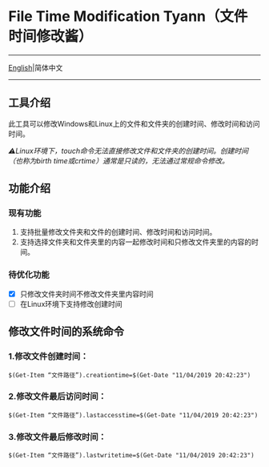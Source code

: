 # File Time Modification Tyann（文件时间修改酱）

---

[English](https://github.com/Cheng-MaoMao/Windows-File-Time-Modification-Tool/blob/main/README_en.md)|简体中文

---

## 工具介绍

此工具可以修改Windows和Linux上的文件和文件夹的创建时间、修改时间和访问时间。

*⚠️Linux环境下，touch命令无法直接修改文件和文件夹的创建时间。创建时间（也称为birth time或crtime）通常是只读的，无法通过常规命令修改。*

## 功能介绍

### 现有功能

1. 支持批量修改文件夹和文件的创建时间、修改时间和访问时间。
2. 支持选择文件夹和文件夹里的内容一起修改时间和只修改文件夹里的内容的时间。

### 待优化功能

- [x] 只修改文件夹时间不修改文件夹里内容时间
- [ ] 在Linux环境下支持修改创建时间

## 修改文件时间的系统命令

### 1.修改文件创建时间：

`$(Get-Item “文件路径”).creationtime=$(Get-Date "11/04/2019 20:42:23")`

### 2.修改文件最后访问时间：

`$(Get-Item “文件路径”).lastaccesstime=$(Get-Date "11/04/2019 20:42:23")`

### 3.修改文件最后修改时间：

`$(Get-Item “文件路径”).lastwritetime=$(Get-Date "11/04/2019 20:42:23")`
